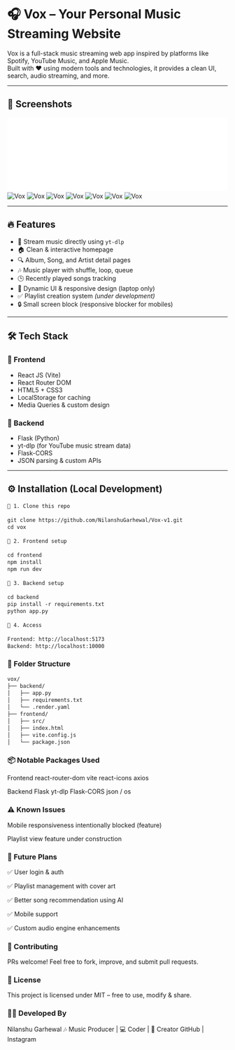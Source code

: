 # 🎧 Vox – Your Personal Music Streaming Website

Vox is a full-stack music streaming web app inspired by platforms like Spotify, YouTube Music, and Apple Music.  
Built with ❤️ using modern tools and technologies, it provides a clean UI, search, audio streaming, and more.

---

## 📸 Screenshots

![Vox](./frontend/src/assets/Images/vox.png)
![Vox](./frontend/src/assets/Images/vox_search.png.png)
![Vox](./frontend/src/assets/Images/vox_album_page_2.png.png)
![Vox](./frontend/src/assets/Images/vox_artist_page_1.png.png)
![Vox](./frontend/src/assets/Images/vox_artist_page_2.png.png)
![Vox](<./frontend/src/assets/Images/vox_artist_page_1(1).png.png>)
![Vox](./frontend/src/assets/Images/vox_artist_album_page.png.png)
![Vox](./frontend/src/assets/Images/vox_queue_popup.png.png)

---

## 🔥 Features

- 🎵 Stream music directly using `yt-dlp`
- 🏠 Clean & interactive homepage
- 🔍 Album, Song, and Artist detail pages
- 🎶 Music player with shuffle, loop, queue
- 🕒 Recently played songs tracking
- 🎨 Dynamic UI & responsive design (laptop only)
- ✅ Playlist creation system _(under development)_
- 🔒 Small screen block (responsive blocker for mobiles)

---

## 🛠 Tech Stack

### 🔹 Frontend

- React JS (Vite)
- React Router DOM
- HTML5 + CSS3
- LocalStorage for caching
- Media Queries & custom design

### 🔹 Backend

- Flask (Python)
- yt-dlp (for YouTube music stream data)
- Flask-CORS
- JSON parsing & custom APIs

---

## ⚙️ Installation (Local Development)

```
🔹 1. Clone this repo

git clone https://github.com/NilanshuGarhewal/Vox-v1.git
cd vox

🔹 2. Frontend setup

cd frontend
npm install
npm run dev

🔹 3. Backend setup

cd backend
pip install -r requirements.txt
python app.py

🔹 4. Access

Frontend: http://localhost:5173
Backend: http://localhost:10000
```

### 🧠 Folder Structure

```
vox/
├── backend/
│   ├── app.py
│   ├── requirements.txt
│   └── .render.yaml
├── frontend/
│   ├── src/
│   ├── index.html
│   ├── vite.config.js
│   └── package.json
```

### 📦 Notable Packages Used

Frontend
react-router-dom
vite
react-icons
axios

Backend
Flask
yt-dlp
Flask-CORS
json / os

### ⚠️ Known Issues

Mobile responsiveness intentionally blocked (feature)

Playlist view feature under construction

### 📌 Future Plans

✅ User login & auth

✅ Playlist management with cover art

✅ Better song recommendation using AI

✅ Mobile support

✅ Custom audio engine enhancements

### 🤝 Contributing

PRs welcome!
Feel free to fork, improve, and submit pull requests.

### 📜 License

This project is licensed under MIT – free to use, modify & share.

### 🧑‍💻 Developed By

Nilanshu Garhewal
🎶 Music Producer | 💻 Coder | 🧠 Creator
GitHub | Instagram
